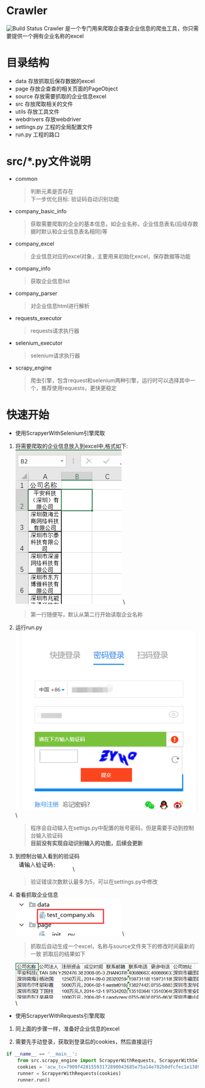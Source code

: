 # Crawler
![Build Status](https://travis-ci.org/robertzhangwenjie/qichacha_crawler.svg?branch=master)
Crawler 是一个专门用来爬取企查查企业信息的爬虫工具，你只需要提供一个拥有企业名称的excel

# 目录结构

- data 存放抓取后保存数据的excel
- page 存放企查查的相关页面的PageObject
- source 存放需要抓取的企业信息excel
- src 存放爬取相关的文件
- utils 存放工具文件
- webdrivers 存放webdriver
- settings.py 工程的全局配置文件
- run.py 工程的路口

# src/*.py文件说明

- common
    >  判断元素是否存在 \
    >  下一步优化目标: 验证码自动识别功能

- company_basic_info
    >   获取需要爬取的企业的基本信息，如企业名称，企业信息表名(后续存数据时默认和企业信息表名相同)等

- company_excel
    >   企业信息对应的excel对象，主要用来初始化excel，保存数据等功能


- company_info
    >   获取企业信息list

- company_parser
    >   对企业信息html进行解析

- requests_executor
    >   requests请求执行器

- selenium_executor
    >   selenium请求执行器

- scrapy_engine
    >   爬虫引擎，包含request和selenium两种引擎，运行时可以选择其中一个，推荐使用requests，更快更稳定


# 快速开始

- 使用ScrapyerWithSelenium引擎爬取

1. 将需要爬取的企业信息放入到excel中,格式如下: \
     ![测试excel](pics/test_company.png) \
     > 第一行随便写，默认从第二行开始读取企业名称
2. 运行run.py \
     ![验证码输入](pics/login.png) \
     > 程序会自动输入在settigs.py中配置的账号密码，但是需要手动到控制台输入验证码 \
     > __目前没有实现自动识别输入的功能，后续会更新__
3. 到控制台输入看到的验证码 \
     ![验证码输入](pics/verification_code.png) \
     > 验证错误次数默认最多为5，可以在settings.py中修改
4. 查看抓取企业信息 \
     ![抓取后的excel](pics/data.png) \
     > 抓取后自动生成一个excel，名称与source文件夹下的修改时间最新的一致
     > 抓取后的结果如下

     ![抓取结果](pics/result.png) \

- 使用ScrapyerWithRequests引擎爬取

1. 同上面的步骤一样，准备好企业信息的excel

2. 需要先手动登录，获取到登录后的cookies，然后直接运行
```python
if __name__ == '__main__':
    from src.scrapy_engine import ScrapyerWithRequests, ScrapyerWithSelenium
    cookies = 'acw_tc=7909f42815593172890043685e75a14e702b0dfcfec1e138924a4a756b; zg_did=%7B%22did%22%3A%20%2216b105fe733ab-0b47b45a8b01c8-3b604b0a-144000-16b105fe7344f9%22%7D; UM_distinctid=16b105fe75c25d-0ae12f98b15654-3b604b0a-144000-16b105fe75d93d; _uab_collina=155934785002814269355557; QCCSESSID=e1b226u9k9ep47jfps6i7vvb74; hasShow=1; Hm_lvt_3456bee468c83cc63fb5147f119f1075=1560263957,1560264137,1560560102,1560560219; acw_sc__v3=5d04bcda00cf6beca6cd9fd6642b76f954b5ed5a; acw_sc__v2=5d04bcdad4ce8f63da86d64e92374fb70e58a956; CNZZDATA1254842228=72162867-1559343956-%7C1560591556; Hm_lpvt_3456bee468c83cc63fb5147f119f1075=1560591891; zg_de1d1a35bfa24ce29bbf2c7eb17e6c4f=%7B%22sid%22%3A%201560591581997%2C%22updated%22%3A%201560591899520%2C%22info%22%3A%201560263956853%2C%22superProperty%22%3A%20%22%7B%7D%22%2C%22platform%22%3A%20%22%7B%7D%22%2C%22utm%22%3A%20%22%7B%7D%22%2C%22referrerDomain%22%3A%20%22%22%2C%22cuid%22%3A%20%22d07d0dce843c5c059aeee45c5acd4e27%22%7D'
    runner = ScrapyerWithRequests(cookies)
    runner.run()
```

